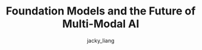 ---
layout: redirect
title: "Foundation Models and the Future of Multi-Modal AI"
author: [jacky_liang]
categories: [editorials]
tags: [language, foundation models]
excerpt: "Recent advances that combine large language and vision models can perform impressive tasks surprisingly well, and this direction holds a lot of promise for the future of AI"
image:
  feature: assets/img/editorials/2022-05-01-multi-modal-ai/main.webp
  credit:
permalink: /editorials/multi-modal-ai
redirect: https://lastweekin.ai/p/multi-modal-ai
sidebartoc: true
highlight: false
---